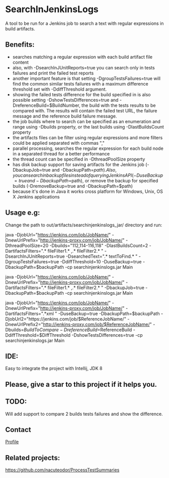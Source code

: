 # SearchInJenkinsLogs
A tool to be run for a Jenkins job to search a text with regular expressions in build artifacts.

## Benefits:
- searches matching a regular expression with each build artifact file content
- also, with -DsearchInJUnitReports=true you can search only in tests failures and print the failed test reports
- another important feature is that setting -DgroupTestsFailures=true will find the common similar tests failures with a maximum difference threshold set with -DdiffThreshold argument. 
- showing the failed tests difference for the build specified in  is also possible setting -DshowTestsDifferences=true and -DreferenceBuild=$BuildNumber, the build with the tests results to be compared with. The results will contain the failed test URL, the failure message and the reference build failure message. 
- the job builds where to search can be specified as an enumeration and range using -Dbuilds property, or the last builds using -DlastBuildsCount property
- the artifacts files can be filter using regular expressions and more filters could be applied separated with commas ","
- parallel processing, searches the regular expression for each build node in a separated thread for a better performance
- the thread count can be specified in -DthreadPoolSize property
- has disk backup support for saving artifacts for the Jenkins job (-DbackupJob=true and -DbackupPath=$path). Also, you can search in backup files instead of querying Jenkins API (-DuseBackup=true and -DbackupPath=$path), or remove the backup for specified builds (-DremoveBackup=true and -DbackupPath=$path)
- because it's done in Java it works cross platform for Windows, Unix, OS X Jenkins applications

## Usage e.g:
Change the path to out/artifacts/searchinjenkinslogs_jar/ directory and run:

java -DjobUrl="https://jenkins.com/job/JobName/" -DnewUrlPrefix="http://jenkins-proxy.com/job/JobName/" -DthreadPoolSize=20 -Dbuilds="112,114-116,118" -DlastBuildsCount=2 -DartifactsFilters=".* fileFilter1.* ,.* fileFilter2.* " -DsearchInJUnitReports=true -DsearchedText=".* textToFind.* " -DgroupTestsFailures=true -DdiffThreshold=10 -DuseBackup=true -DbackupPath=$backupPath -cp searchinjenkinslogs.jar Main

java -DjobUrl="https://jenkins.com/job/JobName/" -DnewUrlPrefix="http://jenkins-proxy.com/job/JobName/" -DartifactsFilters=".* fileFilter1.* ,.* fileFilter2.* " -DbackupJob=true  -DbackupPath=$backupPath -cp searchinjenkinslogs.jar Main

java -DjobUrl="https://jenkins.com/job/JobName/" -DnewUrlPrefix="http://jenkins-proxy.com/job/JobName/"  -DartifactsFilters=".*xml " -DuseBackup=true  -DbackupPath=$backupPath -DjobUrl2="https://jenkins.com/job/$ReferenceJobName/" -DnewUrlPrefix2="http://jenkins-proxy.com/job/$ReferenceJobName/" -Dbuilds=$BuildToCompare -DreferenceBuild=$ReferenceBuild -DdiffThreshold=$DiffThreshold -DshowTestsDifferences=true -cp searchinjenkinslogs.jar Main

## IDE:
Easy to integrate the project with Intellij, JDK 8

## Please, give a star to this project if it helps you.

## TODO:
Will add support to compare 2 builds tests failures and show the difference.

## Contact
[Profile](http://nacuteodor.wix.com/profile)

## Related projects:
https://github.com/nacuteodor/ProcessTestSummaries
